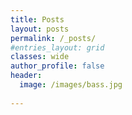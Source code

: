 ```yaml
---
title: Posts
layout: posts
permalink: /_posts/
#entries_layout: grid
classes: wide
author_profile: false
header:
  image: /images/bass.jpg
  
---
```


